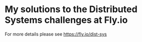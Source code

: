 # My solutions to the Distributed Systems challenges at Fly.io
For more details please see https://fly.io/dist-sys
